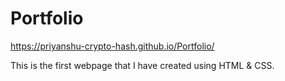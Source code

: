 # Portfolio
https://priyanshu-crypto-hash.github.io/Portfolio/

This is the first webpage that I have created using HTML &amp; CSS.
